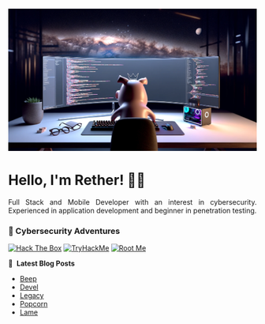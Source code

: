 ![Banner profile](./banner-profile.webp)

# Hello, I'm Rether! 👨‍💻

<p align="justify">
Full Stack and Mobile Developer with an interest in cybersecurity. Experienced in application development and beginner in penetration testing.
</p>

### 🔐 Cybersecurity Adventures

[![Hack The Box](https://img.shields.io/badge/Hack%20The%20Box-111927?logo=Hack%20The%20Box&logoColor=9FEF00)](https://app.hackthebox.com/users/585215)
[![TryHackMe](https://img.shields.io/badge/TryHackMe-212C42?logo=TryHackMe&logoColor=88CCEE)](https://tryhackme.com/r/p/Rether)
[![Root Me](https://img.shields.io/badge/RootMe-212C42?logo=RootMe&logoColor=F15A24)](https://www.root-me.org/rether)

📕 &nbsp;**Latest Blog Posts**

<!-- BLOG-POST-LIST:START -->
- [Beep](https://retherszu.github.io/ctf/hack-the-box/machines/beep.html)
- [Devel](https://retherszu.github.io/ctf/hack-the-box/machines/devel.html)
- [Legacy](https://retherszu.github.io/ctf/hack-the-box/machines/legacy.html)
- [Popcorn](https://retherszu.github.io/ctf/hack-the-box/machines/popcorn.html)
- [Lame](https://retherszu.github.io/ctf/hack-the-box/machines/lame.html)
<!-- BLOG-POST-LIST:END -->
